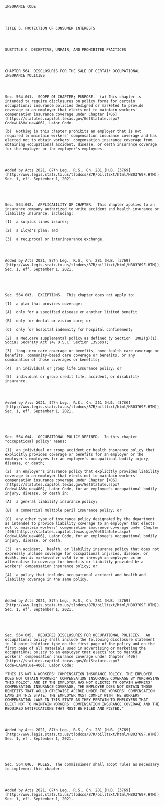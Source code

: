 ﻿
    
    
    	
    					
    
    
    INSURANCE CODE
    
      
    
    
    TITLE 5. PROTECTION OF CONSUMER INTERESTS
    
      
    
    
    SUBTITLE C. DECEPTIVE, UNFAIR, AND PROHIBITED PRACTICES
    
      
    
    
    CHAPTER 564. DISCLOSURES FOR THE SALE OF CERTAIN OCCUPATIONAL INSURANCE POLICIES
    
      
    
    
    Sec. 564.001.  SCOPE OF CHAPTER; PURPOSE.  (a) This chapter is intended to require disclosures on policy forms for certain occupational insurance policies designed or marketed to provide coverage to an employer that elects not to maintain workers' compensation insurance coverage under Chapter [406](https://statutes.capitol.texas.gov/GetStatute.aspx?Code=LA&Value=406), Labor Code.
    
    (b)  Nothing in this chapter prohibits an employer that is not required to maintain workers' compensation insurance coverage and has elected not to obtain workers' compensation insurance coverage from obtaining occupational accident, disease, or death insurance coverage for the employer or the employer's employees. 
    
    
    
    
    Added by Acts 2021, 87th Leg., R.S., Ch. 281 (H.B. [3769](http://www.legis.state.tx.us/tlodocs/87R/billtext/html/HB03769F.HTM)), Sec. 1, eff. September 1, 2021.
    
    
    
    
    
    Sec. 564.002.  APPLICABILITY OF CHAPTER.  This chapter applies to an insurance company authorized to write accident and health insurance or liability insurance, including:
    
    (1)  a surplus lines insurer;
    
    (2)  a Lloyd's plan; and 
    
    (3)  a reciprocal or interinsurance exchange.
    
    
    
    
    Added by Acts 2021, 87th Leg., R.S., Ch. 281 (H.B. [3769](http://www.legis.state.tx.us/tlodocs/87R/billtext/html/HB03769F.HTM)), Sec. 1, eff. September 1, 2021.
    
    
    
    
    
    Sec. 564.003.  EXCEPTIONS.  This chapter does not apply to:
    
    (1)  a plan that provides coverage:
    
    (A)  only for a specified disease or another limited benefit;
    
    (B)  only for dental or vision care; or
    
    (C)  only for hospital indemnity for hospital confinement;
    
    (2)  a Medicare supplemental policy as defined by Section  1882(g)(1), Social Security Act (42 U.S.C. Section 1395ss); 
    
    (3)  long-term care coverage or benefits, home health care coverage or benefits, community-based care coverage or benefits, or any combination of those coverages or benefits;
    
    (4)  an individual or group life insurance policy; or
    
    (5)  individual or group credit life, accident, or disability insurance.
    
    
    
    
    Added by Acts 2021, 87th Leg., R.S., Ch. 281 (H.B. [3769](http://www.legis.state.tx.us/tlodocs/87R/billtext/html/HB03769F.HTM)), Sec. 1, eff. September 1, 2021.
    
    
    
    
    
    Sec. 564.004.  OCCUPATIONAL POLICY DEFINED.  In this chapter, "occupational policy" means:  
    
    (1)  an individual or group accident or health insurance policy that explicitly provides coverage or benefits for an employer or the employer's employees for an employee's occupational bodily injury, disease, or death;
    
    (2)  an employer's insurance policy that explicitly provides liability coverage to an employer that elects not to maintain workers' compensation insurance coverage under Chapter [406](https://statutes.capitol.texas.gov/GetStatute.aspx?Code=LA&Value=406), Labor Code, for an employee's occupational bodily injury, disease, or death in:
    
    (A)  a general liability insurance policy;
    
    (B)  a commercial multiple peril insurance policy; or
    
    (C)  any other type of insurance policy designated by the department as intended to provide liability coverage to an employer that elects not to maintain workers' compensation insurance coverage under Chapter [406](https://statutes.capitol.texas.gov/GetStatute.aspx?Code=LA&Value=406), Labor Code, for an employee's occupational bodily injury, disease, or death;
    
    (3)  an accident,  health, or liability insurance policy that does not expressly include coverage for occupational injuries, disease, or death, but is marketed or sold to or through an employer as an alternative to coverage for benefits or liability provided by a workers' compensation insurance policy; or
    
    (4)  a policy that includes occupational accident and health and liability coverage in the same policy.
    
    
    
    
    Added by Acts 2021, 87th Leg., R.S., Ch. 281 (H.B. [3769](http://www.legis.state.tx.us/tlodocs/87R/billtext/html/HB03769F.HTM)), Sec. 1, eff. September 1, 2021.
    
    
    
    
    
    Sec. 564.005.  REQUIRED DISCLOSURES FOR OCCUPATIONAL POLICIES.  An occupational policy shall include the following disclosure statement in 10-point boldface type on the first page of the policy and on the first page of all materials used in advertising or marketing the occupational policy to an employer that elects not to maintain workers' compensation insurance coverage under Chapter [406](https://statutes.capitol.texas.gov/GetStatute.aspx?Code=LA&Value=406), Labor Code:
    
    "THIS IS NOT A WORKERS' COMPENSATION INSURANCE POLICY. THE EMPLOYER DOES NOT OBTAIN WORKERS' COMPENSATION INSURANCE COVERAGE BY PURCHASING THIS POLICY, AND IF THE EMPLOYER HAS NOT ELECTED TO OBTAIN WORKERS' COMPENSATION INSURANCE COVERAGE, THE EMPLOYER DOES NOT OBTAIN THOSE BENEFITS THAT WOULD OTHERWISE ACCRUE UNDER THE WORKERS' COMPENSATION LAWS IN THIS STATE. THE EMPLOYER MUST COMPLY WITH THE WORKERS' COMPENSATION LAWS IN THIS STATE AS THEY PERTAIN TO EMPLOYERS THAT ELECT NOT TO MAINTAIN WORKERS' COMPENSATION INSURANCE COVERAGE AND THE REQUIRED NOTIFICATIONS THAT MUST BE FILED AND POSTED."
    
    
    
    
    Added by Acts 2021, 87th Leg., R.S., Ch. 281 (H.B. [3769](http://www.legis.state.tx.us/tlodocs/87R/billtext/html/HB03769F.HTM)), Sec. 1, eff. September 1, 2021.
    
    
    
    
    
    Sec. 564.006.  RULES.  The commissioner shall adopt rules as necessary to implement this chapter.
    
    
    
    
    Added by Acts 2021, 87th Leg., R.S., Ch. 281 (H.B. [3769](http://www.legis.state.tx.us/tlodocs/87R/billtext/html/HB03769F.HTM)), Sec. 1, eff. September 1, 2021.
    
    
    
    
    				
